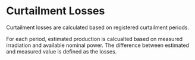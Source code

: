 # Curtailment Losses

Curtailment losses are calculated based on registered curtailment periods.

For each period, estimated production is calcualted based on measured irradiation and available nominal power. The difference between estimated and measured value is defined as the losses.